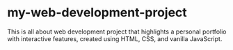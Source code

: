 # my-web-development-project
This is all about web development project that highlights a personal portfolio with interactive features, created using HTML, CSS, and vanilla JavaScript.
